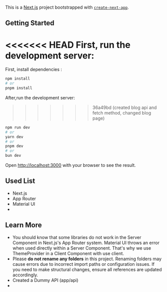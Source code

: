 This is a [Next.js](https://nextjs.org) project bootstrapped with [`create-next-app`](https://nextjs.org/docs/app/api-reference/cli/create-next-app).

## Getting Started

<<<<<<< HEAD
First, run the development server:
=======
First, install dependencies :

```bash
npm install
# or
pnpm install
```
After,run the development server:
>>>>>>> 36a49bd (created blog api and fetch method, changed blog page)

```bash
npm run dev
# or
yarn dev
# or
pnpm dev
# or
bun dev
```

Open [http://localhost:3000](http://localhost:3000) with your browser to see the result.

## Used List
- Next.js
- App Router
- Material UI
- 

## Learn More
- You should know that some libraries do not work in the Server Component in Next.js's App Router system. Material UI throws an error when used directly within a Server Component. That's why we use ThemeProvider in a Client Component with use client.
- Please **do not rename any folders** in this project. Renaming folders may cause errors due to incorrect import paths or configuration issues. If you need to make structural changes, ensure all references are updated accordingly.
- Created a Dummy API (app/api)
- 
